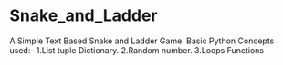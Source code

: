 # Snake_and_Ladder
A Simple Text Based Snake and Ladder Game.
Basic Python Concepts used:-
  1.List tuple Dictionary.
  2.Random number.
  3.Loops Functions
